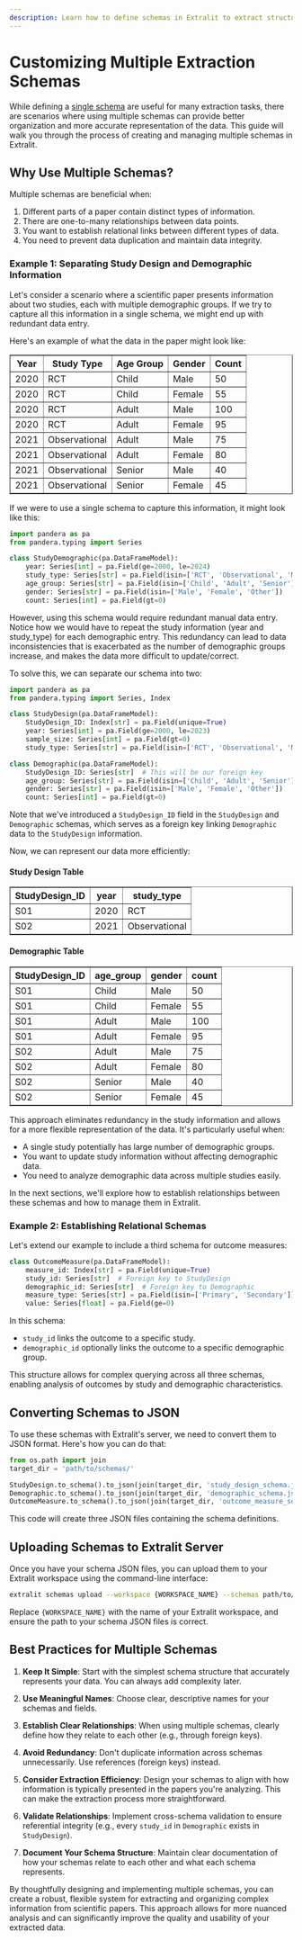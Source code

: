 ```yaml
---
description: Learn how to define schemas in Extralit to extract structured data from scientific papers.
---
```


# Customizing Multiple Extraction Schemas

While defining a [single schema](schema_definition.md) are useful for many extraction tasks, there are scenarios where using multiple schemas can provide better organization and more accurate representation of the data. This guide will walk you through the process of creating and managing multiple schemas in Extralit.

## Why Use Multiple Schemas?

Multiple schemas are beneficial when:

1. Different parts of a paper contain distinct types of information.
2. There are one-to-many relationships between data points.
3. You want to establish relational links between different types of data.
4. You need to prevent data duplication and maintain data integrity.

### Example 1: Separating Study Design and Demographic Information
Let's consider a scenario where a scientific paper presents information about two studies, each with multiple demographic groups. If we try to capture all this information in a single schema, we might end up with redundant data entry.

Here's an example of what the data in the paper might look like:

<table border="1" cellpadding="5" cellspacing="0">
  <tr>
    <th>Year</th>
    <th>Study Type</th>
    <th>Age Group</th>
    <th>Gender</th>
    <th>Count</th>
  </tr>
  <tr>
    <td>2020</td>
    <td>RCT</td>
    <td>Child</td>
    <td>Male</td>
    <td>50</td>
  </tr>
  <tr>
    <td>2020</td>
    <td>RCT</td>
    <td>Child</td>
    <td>Female</td>
    <td>55</td>
  </tr>
  <tr>
    <td>2020</td>
    <td>RCT</td>
    <td>Adult</td>
    <td>Male</td>
    <td>100</td>
  </tr>
  <tr>
    <td>2020</td>
    <td>RCT</td>
    <td>Adult</td>
    <td>Female</td>
    <td>95</td>
  </tr>
  <tr>
    <td>2021</td>
    <td>Observational</td>
    <td>Adult</td>
    <td>Male</td>
    <td>75</td>
  </tr>
  <tr>
    <td>2021</td>
    <td>Observational</td>
    <td>Adult</td>
    <td>Female</td>
    <td>80</td>
  </tr>
  <tr>
    <td>2021</td>
    <td>Observational</td>
    <td>Senior</td>
    <td>Male</td>
    <td>40</td>
  </tr>
  <tr>
    <td>2021</td>
    <td>Observational</td>
    <td>Senior</td>
    <td>Female</td>
    <td>45</td>
  </tr>
</table>

If we were to use a single schema to capture this information, it might look like this:

```python
import pandera as pa
from pandera.typing import Series

class StudyDemographic(pa.DataFrameModel):
    year: Series[int] = pa.Field(ge=2000, le=2024)
    study_type: Series[str] = pa.Field(isin=['RCT', 'Observational', 'Meta-analysis'])
    age_group: Series[str] = pa.Field(isin=['Child', 'Adult', 'Senior'])
    gender: Series[str] = pa.Field(isin=['Male', 'Female', 'Other'])
    count: Series[int] = pa.Field(gt=0)
```

However, using this schema would require redundant manual data entry. Notice how we would have to repeat the study information (year and study_type) for each demographic entry. This redundancy can lead to data inconsistencies that is exacerbated as the number of demographic groups increase, and makes the data more difficult to update/correct.

To solve this, we can separate our schema into two:

```python
import pandera as pa
from pandera.typing import Series, Index

class StudyDesign(pa.DataFrameModel):
    StudyDesign_ID: Index[str] = pa.Field(unique=True)
    year: Series[int] = pa.Field(ge=2000, le=2023)
    sample_size: Series[int] = pa.Field(gt=0)
    study_type: Series[str] = pa.Field(isin=['RCT', 'Observational', 'Meta-analysis'])

class Demographic(pa.DataFrameModel):
    StudyDesign_ID: Series[str]  # This will be our foreign key
    age_group: Series[str] = pa.Field(isin=['Child', 'Adult', 'Senior'])
    gender: Series[str] = pa.Field(isin=['Male', 'Female', 'Other'])
    count: Series[int] = pa.Field(gt=0)
```

Note that we've introduced a `StudyDesign_ID` field in the `StudyDesign` and `Demographic` schemas, which serves as a foreign key linking `Demographic` data to the `StudyDesign` information.

Now, we can represent our data more efficiently:

<h4>Study Design Table</h4>
<table border="1" cellpadding="5" cellspacing="0">
  <tr>
    <th>StudyDesign_ID</th>
    <th>year</th>
    <th>study_type</th>
  </tr>
  <tr>
    <td>S01</td>
    <td>2020</td>
    <td>RCT</td>
  </tr>
  <tr>
    <td>S02</td>
    <td>2021</td>
    <td>Observational</td>
  </tr>
</table>

<h4>Demographic Table</h4>
<table border="1" cellpadding="5" cellspacing="0">
  <tr>
    <th>StudyDesign_ID</th>
    <th>age_group</th>
    <th>gender</th>
    <th>count</th>
  </tr>
  <tr>
    <td>S01</td>
    <td>Child</td>
    <td>Male</td>
    <td>50</td>
  </tr>
  <tr>
    <td>S01</td>
    <td>Child</td>
    <td>Female</td>
    <td>55</td>
  </tr>
  <tr>
    <td>S01</td>
    <td>Adult</td>
    <td>Male</td>
    <td>100</td>
  </tr>
  <tr>
    <td>S01</td>
    <td>Adult</td>
    <td>Female</td>
    <td>95</td>
  </tr>
  <tr>
    <td>S02</td>
    <td>Adult</td>
    <td>Male</td>
    <td>75</td>
  </tr>
  <tr>
    <td>S02</td>
    <td>Adult</td>
    <td>Female</td>
    <td>80</td>
  </tr>
  <tr>
    <td>S02</td>
    <td>Senior</td>
    <td>Male</td>
    <td>40</td>
  </tr>
  <tr>
    <td>S02</td>
    <td>Senior</td>
    <td>Female</td>
    <td>45</td>
  </tr>
</table>

This approach eliminates redundancy in the study information and allows for a more flexible representation of the data. It's particularly useful when:

- A single study potentially has large number of demographic groups.
- You want to update study information without affecting demographic data.
- You need to analyze demographic data across multiple studies easily.

In the next sections, we'll explore how to establish relationships between these schemas and how to manage them in Extralit.

### Example 2: Establishing Relational Schemas

Let's extend our example to include a third schema for outcome measures:

```python
class OutcomeMeasure(pa.DataFrameModel):
    measure_id: Index[str] = pa.Field(unique=True)
    study_id: Series[str]  # Foreign key to StudyDesign
    demographic_id: Series[str]  # Foreign key to Demographic
    measure_type: Series[str] = pa.Field(isin=['Primary', 'Secondary'])
    value: Series[float] = pa.Field(ge=0)
```

In this schema:

- `study_id` links the outcome to a specific study.
- `demographic_id` optionally links the outcome to a specific demographic group.

This structure allows for complex querying across all three schemas, enabling analysis of outcomes by study and demographic characteristics.

## Converting Schemas to JSON

To use these schemas with Extralit's server, we need to convert them to JSON format. Here's how you can do that:

```python
from os.path import join
target_dir = 'path/to/schemas/'

StudyDesign.to_schema().to_json(join(target_dir, 'study_design_schema.json'))
Demographic.to_schema().to_json(join(target_dir, 'demographic_schema.json'))
OutcomeMeasure.to_schema().to_json(join(target_dir, 'outcome_measure_schema.json'))
```

This code will create three JSON files containing the schema definitions.

## Uploading Schemas to Extralit Server

Once you have your schema JSON files, you can upload them to your Extralit workspace using the command-line interface:

```bash
extralit schemas upload --workspace {WORKSPACE_NAME} --schemas path/to/schemas/
```

Replace `{WORKSPACE_NAME}` with the name of your Extralit workspace, and ensure the path to your schema JSON files is correct.

## Best Practices for Multiple Schemas

1. **Keep It Simple**: Start with the simplest schema structure that accurately represents your data. You can always add complexity later.

2. **Use Meaningful Names**: Choose clear, descriptive names for your schemas and fields.

3. **Establish Clear Relationships**: When using multiple schemas, clearly define how they relate to each other (e.g., through foreign keys).

4. **Avoid Redundancy**: Don't duplicate information across schemas unnecessarily. Use references (foreign keys) instead.

5. **Consider Extraction Efficiency**: Design your schemas to align with how information is typically presented in the papers you're analyzing. This can make the extraction process more straightforward.

6. **Validate Relationships**: Implement cross-schema validation to ensure referential integrity (e.g., every `study_id` in `Demographic` exists in `StudyDesign`).

7. **Document Your Schema Structure**: Maintain clear documentation of how your schemas relate to each other and what each schema represents.

By thoughtfully designing and implementing multiple schemas, you can create a robust, flexible system for extracting and organizing complex information from scientific papers. This approach allows for more nuanced analysis and can significantly improve the quality and usability of your extracted data.